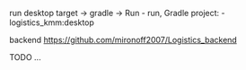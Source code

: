 run desktop target -> gradle -> Run - run, Gradle project: - logistics_kmm:desktop

backend
https://github.com/mironoff2007/Logistics_backend

TODO
...
